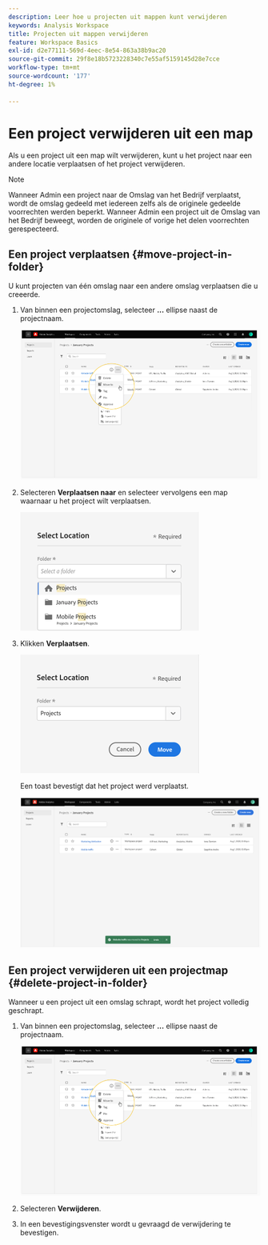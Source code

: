 ```yaml
---
description: Leer hoe u projecten uit mappen kunt verwijderen
keywords: Analysis Workspace
title: Projecten uit mappen verwijderen
feature: Workspace Basics
exl-id: d2e77111-569d-4eec-8e54-863a38b9ac20
source-git-commit: 29f8e18b5723228340c7e55af5159145d28e7cce
workflow-type: tm+mt
source-wordcount: '177'
ht-degree: 1%

---
```


# Een project verwijderen uit een map

Als u een project uit een map wilt verwijderen, kunt u het project naar een andere locatie verplaatsen of het project verwijderen.

>[!NOTE]
>
>Wanneer Admin een project naar de Omslag van het Bedrijf verplaatst, wordt de omslag gedeeld met iedereen zelfs als de originele gedeelde voorrechten werden beperkt. Wanneer Admin een project uit de Omslag van het Bedrijf beweegt, worden de originele of vorige het delen voorrechten gerespecteerd.

## Een project verplaatsen {#move-project-in-folder}

U kunt projecten van één omslag naar een andere omslag verplaatsen die u creeerde.

1. Van binnen een projectomslag, selecteer **...** ellipse naast de projectnaam.

   ![](/help/analyze/analysis-workspace/build-workspace-project/assets/move1.png)

1. Selecteren **Verplaatsen naar** en selecteer vervolgens een map waarnaar u het project wilt verplaatsen.

   ![](/help/analyze/analysis-workspace/build-workspace-project/assets/move-select-location.png)

1. Klikken **Verplaatsen**.

   ![](/help/analyze/analysis-workspace/build-workspace-project/assets/move-click-move.png)

   Een toast bevestigt dat het project werd verplaatst.

   ![](/help/analyze/analysis-workspace/build-workspace-project/assets/move-project-moved.png)

## Een project verwijderen uit een projectmap {#delete-project-in-folder}

Wanneer u een project uit een omslag schrapt, wordt het project volledig geschrapt.

1. Van binnen een projectomslag, selecteer **...** ellipse naast de projectnaam.

   ![](/help/analyze/analysis-workspace/build-workspace-project/assets/move1.png)

1. Selecteren **Verwijderen**.

1. In een bevestigingsvenster wordt u gevraagd de verwijdering te bevestigen.

